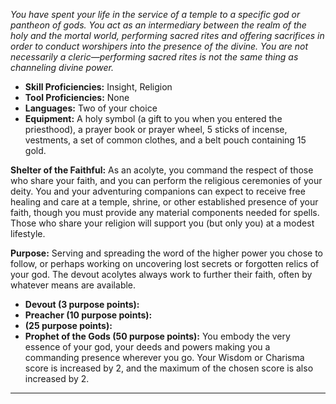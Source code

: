 _You have spent your life in the service of a temple to a specific god or pantheon of gods. You act as an intermediary between the realm of the holy and the mortal world, performing sacred rites and offering sacrifices in order to conduct worshipers into the presence of the divine. You are not necessarily a cleric—performing sacred rites is not the same thing as channeling divine power._

- **Skill Proficiencies:** Insight, Religion  
- **Tool Proficiencies:** None  
- **Languages:** Two of your choice  
- **Equipment:** A holy symbol (a gift to you when you entered the priesthood), a prayer book or prayer wheel, 5 sticks of incense, vestments, a set of common clothes, and a belt pouch containing 15 gold.

**Shelter of the Faithful:** As an acolyte, you command the respect of those who share your faith, and you can perform the religious ceremonies of your deity. You and your adventuring companions can expect to receive free healing and care at a temple, shrine, or other established presence of your faith, though you must provide any material components needed for spells. Those who share your religion will support you (but only you) at a modest lifestyle.

**Purpose:** Serving and spreading the word of the higher power you chose to follow, or perhaps working on uncovering lost secrets or forgotten relics of your god. The devout acolytes always work to further their faith, often by whatever means are available.

- **Devout (3 purpose points):**  
- **Preacher (10 purpose points):**  
- **(25 purpose points):**  
- **Prophet of the Gods (50 purpose points):** You embody the very essence of your god, your deeds and powers making you a commanding presence wherever you go. Your Wisdom or Charisma score is increased by 2, and the maximum of the chosen score is also increased by 2.

---